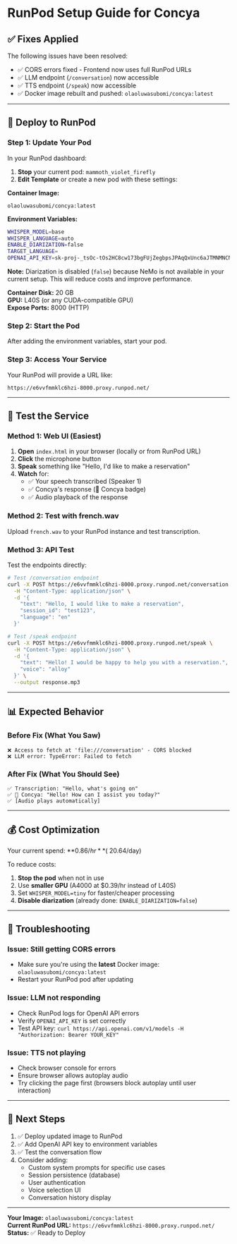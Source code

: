# RunPod Setup Guide for Concya

## ✅ Fixes Applied

The following issues have been resolved:
- ✅ CORS errors fixed - Frontend now uses full RunPod URLs
- ✅ LLM endpoint (`/conversation`) now accessible
- ✅ TTS endpoint (`/speak`) now accessible
- ✅ Docker image rebuilt and pushed: `olaoluwasubomi/concya:latest`

---

## 🚀 Deploy to RunPod

### Step 1: Update Your Pod

In your RunPod dashboard:

1. **Stop** your current pod: `mammoth_violet_firefly`
2. **Edit Template** or create a new pod with these settings:

**Container Image:**
```
olaoluwasubomi/concya:latest
```

**Environment Variables:**
```bash
WHISPER_MODEL=base
WHISPER_LANGUAGE=auto
ENABLE_DIARIZATION=false
TARGET_LANGUAGE=
OPENAI_API_KEY=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
```

**Note:** Diarization is disabled (`false`) because NeMo is not available in your current setup. This will reduce costs and improve performance.

**Container Disk:** 20 GB  
**GPU:** L40S (or any CUDA-compatible GPU)  
**Expose Ports:** 8000 (HTTP)

### Step 2: Start the Pod

After adding the environment variables, start your pod.

### Step 3: Access Your Service

Your RunPod will provide a URL like:
```
https://e6vvfmmklc6hzi-8000.proxy.runpod.net/
```

---

## 🧪 Test the Service

### Method 1: Web UI (Easiest)

1. **Open** `index.html` in your browser (locally or from RunPod URL)
2. **Click** the microphone button
3. **Speak** something like "Hello, I'd like to make a reservation"
4. **Watch** for:
   - ✅ Your speech transcribed (Speaker 1)
   - ✅ Concya's response (🤖 Concya badge)
   - ✅ Audio playback of the response

### Method 2: Test with french.wav

Upload `french.wav` to your RunPod instance and test transcription.

### Method 3: API Test

Test the endpoints directly:

```bash
# Test /conversation endpoint
curl -X POST https://e6vvfmmklc6hzi-8000.proxy.runpod.net/conversation \
  -H "Content-Type: application/json" \
  -d '{
    "text": "Hello, I would like to make a reservation",
    "session_id": "test123",
    "language": "en"
  }'

# Test /speak endpoint
curl -X POST https://e6vvfmmklc6hzi-8000.proxy.runpod.net/speak \
  -H "Content-Type: application/json" \
  -d '{
    "text": "Hello! I would be happy to help you with a reservation.",
    "voice": "alloy"
  }' \
  --output response.mp3
```

---

## 📊 Expected Behavior

### Before Fix (What You Saw)
```
❌ Access to fetch at 'file:///conversation' - CORS blocked
❌ LLM error: TypeError: Failed to fetch
```

### After Fix (What You Should See)
```
✅ Transcription: "Hello, what's going on"
✅ 🤖 Concya: "Hello! How can I assist you today?"
✅ [Audio plays automatically]
```

---

## 💰 Cost Optimization

Your current spend: **$0.86/hr** (~$20.64/day)

To reduce costs:
1. **Stop the pod** when not in use
2. Use **smaller GPU** (A4000 at $0.39/hr instead of L40S)
3. Set `WHISPER_MODEL=tiny` for faster/cheaper processing
4. **Disable diarization** (already done: `ENABLE_DIARIZATION=false`)

---

## 🐛 Troubleshooting

### Issue: Still getting CORS errors
- Make sure you're using the **latest** Docker image: `olaoluwasubomi/concya:latest`
- Restart your RunPod pod after updating

### Issue: LLM not responding
- Check RunPod logs for OpenAI API errors
- Verify `OPENAI_API_KEY` is set correctly
- Test API key: `curl https://api.openai.com/v1/models -H "Authorization: Bearer YOUR_KEY"`

### Issue: TTS not playing
- Check browser console for errors
- Ensure browser allows autoplay audio
- Try clicking the page first (browsers block autoplay until user interaction)

---

## 🎯 Next Steps

1. ✅ Deploy updated image to RunPod
2. ✅ Add OpenAI API key to environment variables
3. ✅ Test the conversation flow
4. Consider adding:
   - Custom system prompts for specific use cases
   - Session persistence (database)
   - User authentication
   - Voice selection UI
   - Conversation history display

---

**Your Image:** `olaoluwasubomi/concya:latest`  
**Current RunPod URL:** `https://e6vvfmmklc6hzi-8000.proxy.runpod.net/`  
**Status:** ✅ Ready to Deploy

